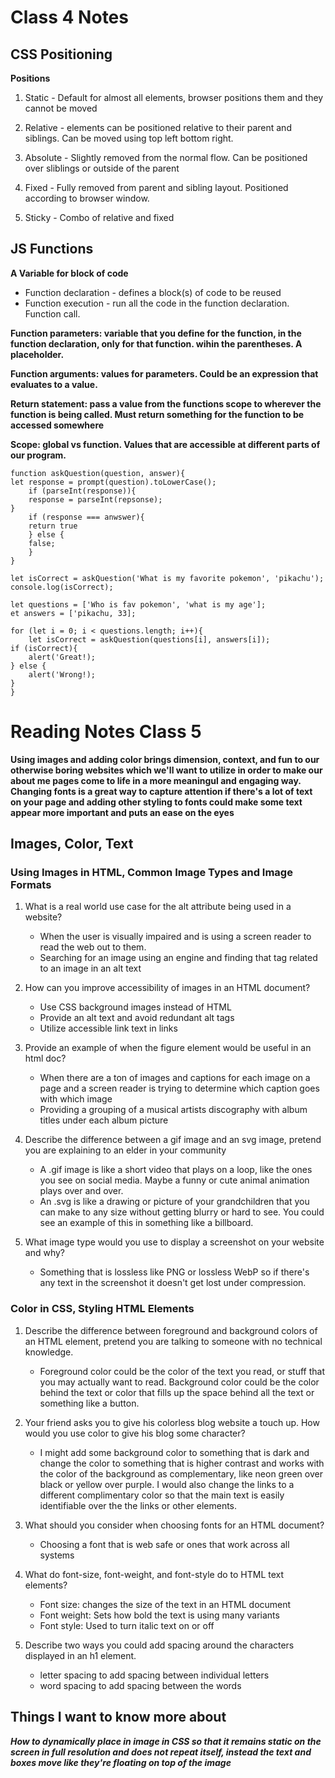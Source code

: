 # Class 4 Notes

## CSS Positioning

**Positions**

1. Static - Default for almost all elements, browser positions them and they cannot be moved

2. Relative - elements can be positioned relative to their parent and siblings. Can be moved using top left bottom right.

3. Absolute - Slightly removed from the normal flow. Can be positioned over sliblings or outside of the parent

4. Fixed - Fully removed from parent and sibling layout. Positioned according to browser window.

5. Sticky - Combo of relative and fixed

## JS Functions

**A Variable for block of code**

- Function declaration - defines a block(s) of code to be reused
- Function execution - run all the code in the function declaration. Function call.

**Function parameters: variable that you define for the function, in the function declaration, only for that function. wihin the parentheses. A placeholder.**

**Function arguments: values for parameters. Could be an expression that evaluates to a value.**

**Return statement: pass a value from the functions scope to wherever the function is being called. Must return something for the function to be accessed somewhere**

**Scope: global vs function. Values that are accessible at different parts of our program.**

    function askQuestion(question, answer){
    let response = prompt(question).toLowerCase();
        if (parseInt(response)){
        response = parseInt(repsonse);
    }
        if (response === anwswer){
        return true
        } else {
        false;
        }
    }

    let isCorrect = askQuestion('What is my favorite pokemon', 'pikachu');
    console.log(isCorrect);

    let questions = ['Who is fav pokemon', 'what is my age'];
    et answers = ['pikachu, 33];

    for (let i = 0; i < questions.length; i++){
        let isCorrect = askQuestion(questions[i], answers[i]);
    if (isCorrect){
        alert('Great!);
    } else {
        alert('Wrong!);
    }
    }

# Reading Notes Class 5

**Using images and adding color brings dimension, context, and fun to our otherwise boring websites which we'll want to utilize in order to make our about me pages come to life in a more meaningul and engaging way. Changing fonts is a great way to capture attention if there's a lot of text on your page and adding other styling to fonts could make some text appear more important and puts an ease on the eyes**

## Images, Color, Text

### Using Images in HTML, Common Image Types and Image Formats

1. What is a real world use case for the alt attribute being used in a website?
   - When the user is visually impaired and is using a screen reader to read the web out to them.
   - Searching for an image using an engine and finding that tag related to an image in an alt text

2. How can you improve accessibility of images in an HTML document?
   - Use CSS background images instead of HTML
   - Provide an alt text and avoid redundant alt tags
   - Utilize accessible link text in links

3. Provide an example of when the figure element would be useful in an html doc?
   - When there are a ton of images and captions for each image on a page and a screen reader is trying to determine which caption goes with which image
   - Providing a grouping of a musical artists discography with album titles under each album picture

4. Describe the difference between a gif image and an svg image, pretend you are explaining to an elder in your community
   - A .gif image is like a short video that plays on a loop, like the ones you see on social media. Maybe a funny or cute animal animation plays over and over.
   - An .svg is like a drawing or picture of your grandchildren that you can make to any size without getting blurry or hard to see. You could see an example of this in something like a billboard.

5. What image type would you use to display a screenshot on your website and why?
   - Something that is lossless like PNG or lossless WebP so if there's any text in the screenshot it doesn't get lost under compression.

### Color in CSS, Styling HTML Elements

1. Describe the difference between foreground and background colors of an HTML element, pretend you are talking to someone with no technical knowledge.
   - Foreground color could be the color of the text you read, or stuff that you may actually want to read. Background color could be the color behind the text or color that fills up the space behind all the text or something like a button.

2. Your friend asks you to give his colorless blog website a touch up. How would you use color to give his blog some character?
   - I might add some background color to something that is dark and change the color to something that is higher contrast and works with the color of the background as complementary, like neon green over black or yellow over purple. I would also change the links to a different complimentary color so that the main text is easily identifiable over the the links or other elements.

3. What should you consider when choosing fonts for an HTML document?
   - Choosing a font that is web safe or ones that work across all systems

4. What do font-size, font-weight, and font-style do to HTML text elements?
   - Font size: changes the size of the text in an HTML document 
   - Font weight: Sets how bold the text is using many variants
   - Font style: Used to turn italic text on or off

5. Describe two ways you could add spacing around the characters displayed in an h1 element.
   - letter spacing to add spacing between individual letters
   - word spacing to add spacing between the words 

## Things I want to know more about

**_How to dynamically place in image in CSS so that it remains static on the screen in full resolution and does not repeat itself, instead the text and boxes move like they're floating on top of the image_**